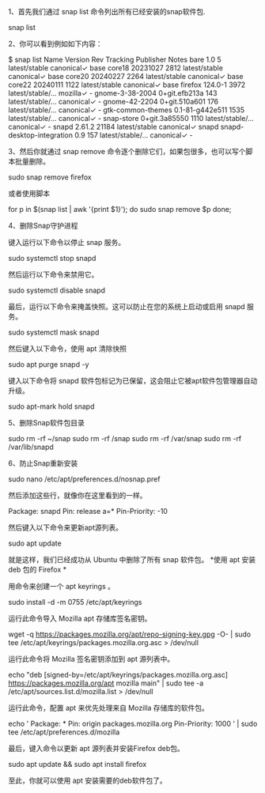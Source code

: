 
1、首先我们通过 snap list 命令列出所有已经安装的snap软件包.

snap list

2、你可以看到例如如下内容：

$ snap list
Name                       Version          Rev    Tracking         Publisher   Notes
bare                       1.0              5      latest/stable    canonical✓  base
core18                     20231027         2812   latest/stable    canonical✓  base
core20                     20240227         2264   latest/stable    canonical✓  base
core22                     20240111         1122   latest/stable    canonical✓  base
firefox                    124.0-1          3972   latest/stable/…  mozilla✓    -
gnome-3-38-2004            0+git.efb213a    143    latest/stable/…  canonical✓  -
gnome-42-2204              0+git.510a601    176    latest/stable/…  canonical✓  -
gtk-common-themes          0.1-81-g442e511  1535   latest/stable/…  canonical✓  -
snap-store                 0+git.3a85550    1110   latest/stable/…  canonical✓  -
snapd                      2.61.2           21184  latest/stable    canonical✓  snapd
snapd-desktop-integration  0.9              157    latest/stable/…  canonical✓  -

3、然后你就通过 snap remove 命令逐个删除它们，如果包很多，也可以写个脚本批量删除。

sudo snap remove firefox

或者使用脚本

for p in $(snap list | awk '{print $1}'); do
  sudo snap remove $p
done;

4、删除Snap守护进程

键入运行以下命令以停止 snap 服务。

sudo systemctl stop snapd

然后运行以下命令来禁用它。

sudo systemctl disable snapd

最后，运行以下命令来掩盖快照。这可以防止在您的系统上启动或启用 snapd 服务。

sudo systemctl mask snapd

然后键入以下命令，使用 apt 清除快照

sudo apt purge snapd -y

键入以下命令将 snapd 软件包标记为已保留，这会阻止它被apt软件包管理器自动升级。

sudo apt-mark hold snapd

5、删除Snap软件包目录

sudo rm -rf ~/snap
sudo rm -rf /snap
sudo rm -rf /var/snap
sudo rm -rf /var/lib/snapd

6、防止Snap重新安装

sudo nano /etc/apt/preferences.d/nosnap.pref

然后添加这些行，就像你在这里看到的一样。

Package: snapd
Pin: release a=*
Pin-Priority: -10

然后键入以下命令来更新apt源列表。

sudo apt update

就是这样，我们已经成功从 Ubuntu 中删除了所有 snap 软件包。
*使用 apt 安装 deb 包的 Firefox *

用命令来创建一个 apt keyrings 。

sudo install -d -m 0755 /etc/apt/keyrings

运行此命令导入 Mozilla apt 存储库签名密钥。

wget -q https://packages.mozilla.org/apt/repo-signing-key.gpg -O- | sudo tee /etc/apt/keyrings/packages.mozilla.org.asc > /dev/null

运行此命令将 Mozilla 签名密钥添加到 apt 源列表中。

echo "deb [signed-by=/etc/apt/keyrings/packages.mozilla.org.asc] https://packages.mozilla.org/apt mozilla main" | sudo tee -a /etc/apt/sources.list.d/mozilla.list > /dev/null

运行此命令，配置 apt 来优先处理来自 Mozilla 存储库的软件包。

echo '
Package: *
Pin: origin packages.mozilla.org
Pin-Priority: 1000
' | sudo tee /etc/apt/preferences.d/mozilla

最后，键入命令以更新 apt 源列表并安装Firefox deb包。

sudo apt update && sudo apt install firefox

至此，你就可以使用 apt 安装需要的deb软件包了。